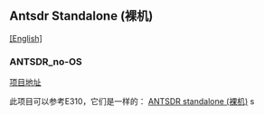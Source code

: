 ## Antsdr Standalone (裸机)

[[English]](../../../../device_and_usage_manual/ANTSDR_E_Series_Module/ANTSDR_E316_Reference_Manual/Antsdr_standalone.html)

### ANTSDR_no-OS
[项目地址](https://github.com/MicroPhase/antsdr_standalone)

此项目可以参考E310，它们是一样的：
[ANTSDR standalone (裸机)](../ANTSDR_E310_Reference_Manual/Antsdr_standalone_cn.md)
s